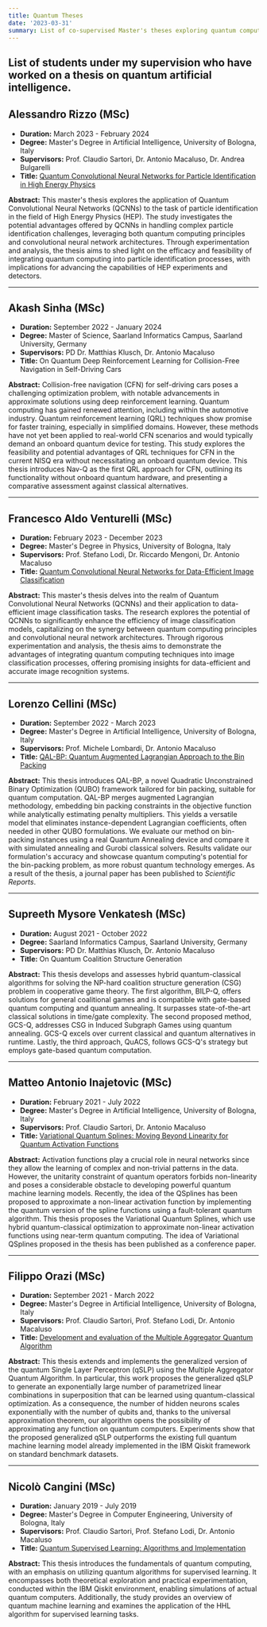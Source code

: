 ```yaml
---
title: Quantum Theses 
date: '2023-03-31'
summary: List of co-supervised Master's theses exploring quantum computing and AI applications.
---
```




List of students under my supervision who have worked on a thesis on quantum artificial intelligence.
---

## Alessandro Rizzo (MSc)
- **Duration:** March 2023 - February 2024
- **Degree:** Master's Degree in Artificial Intelligence, University of Bologna, Italy
- **Supervisors:** Prof. Claudio Sartori, Dr. Antonio Macaluso, Dr. Andrea Bulgarelli
- **Title:** [Quantum Convolutional Neural Networks for Particle Identification in High Energy Physics](https://amslaurea.unibo.it/30787/)

**Abstract:**
This master's thesis explores the application of Quantum Convolutional Neural Networks (QCNNs) to the task of particle identification in the field of High Energy Physics (HEP). The study investigates the potential advantages offered by QCNNs in handling complex particle identification challenges, leveraging both quantum computing principles and convolutional neural network architectures. Through experimentation and analysis, the thesis aims to shed light on the efficacy and feasibility of integrating quantum computing into particle identification processes, with implications for advancing the capabilities of HEP experiments and detectors.

---

## Akash Sinha (MSc)
- **Duration:** September 2022 - January 2024
- **Degree:** Master of Science, Saarland Informatics Campus, Saarland University, Germany
- **Supervisors:** PD Dr. Matthias Klusch, Dr. Antonio Macaluso
- **Title:** On Quantum Deep Reinforcement Learning for Collision-Free Navigation in Self-Driving Cars

**Abstract:**
Collision-free navigation (CFN) for self-driving cars poses a challenging optimization problem, with notable advancements in approximate solutions using deep reinforcement learning. Quantum computing has gained renewed attention, including within the automotive industry. Quantum reinforcement learning (QRL) techniques show promise for faster training, especially in simplified domains. However, these methods have not yet been applied to real-world CFN scenarios and would typically demand an onboard quantum device for testing. This study explores the feasibility and potential advantages of QRL techniques for CFN in the current NISQ era without necessitating an onboard quantum device. This thesis introduces Nav-Q as the first QRL approach for CFN, outlining its functionality without onboard quantum hardware, and presenting a comparative assessment against classical alternatives.

---

## Francesco Aldo Venturelli (MSc)
- **Duration:** February 2023 - December 2023
- **Degree:** Master's Degree in Physics, University of Bologna, Italy
- **Supervisors:** Prof. Stefano Lodi, Dr. Riccardo Mengoni, Dr. Antonio Macaluso
- **Title:** [Quantum Convolutional Neural Networks for Data-Efficient Image Classification](https://amslaurea.unibo.it/30495/)

**Abstract:**
This master's thesis delves into the realm of Quantum Convolutional Neural Networks (QCNNs) and their application to data-efficient image classification tasks. The research explores the potential of QCNNs to significantly enhance the efficiency of image classification models, capitalizing on the synergy between quantum computing principles and convolutional neural network architectures. Through rigorous experimentation and analysis, the thesis aims to demonstrate the advantages of integrating quantum computing techniques into image classification processes, offering promising insights for data-efficient and accurate image recognition systems.

---

## Lorenzo Cellini (MSc)
- **Duration:** September 2022 - March 2023
- **Degree:** Master's Degree in Artificial Intelligence, University of Bologna, Italy
- **Supervisors:** Prof. Michele Lombardi, Dr. Antonio Macaluso
- **Title:** [QAL-BP: Quantum Augmented Lagrangian Approach to the Bin Packing](https://amslaurea.unibo.it/28361/)

**Abstract:**
This thesis introduces QAL-BP, a novel Quadratic Unconstrained Binary Optimization (QUBO) framework tailored for bin packing, suitable for quantum computation. QAL-BP merges augmented Lagrangian methodology, embedding bin packing constraints in the objective function while analytically estimating penalty multipliers. This yields a versatile model that eliminates instance-dependent Lagrangian coefficients, often needed in other QUBO formulations.
We evaluate our method on bin-packing instances using a real Quantum Annealing device and compare it with simulated annealing and Gurobi classical solvers. Results validate our formulation's accuracy and showcase quantum computing's potential for the bin-packing problem, as more robust quantum technology emerges.
As a result of the thesis, a journal paper has been published to *Scientific Reports*.

---

## Supreeth Mysore Venkatesh (MSc)
- **Duration:** August 2021 - October 2022
- **Degree:** Saarland Informatics Campus, Saarland University, Germany
- **Supervisors:** PD Dr. Matthias Klusch, Dr. Antonio Macaluso
- **Title:** On Quantum Coalition Structure Generation

**Abstract:**
This thesis develops and assesses hybrid quantum-classical algorithms for solving the NP-hard coalition structure generation (CSG) problem in cooperative game theory.
The first algorithm, BILP-Q, offers solutions for general coalitional games and is compatible with gate-based quantum computing and quantum annealing. It surpasses state-of-the-art classical solutions in time/gate complexity.
The second proposed method, GCS-Q, addresses CSG in Induced Subgraph Games using quantum annealing. GCS-Q excels over current classical and quantum alternatives in runtime.
Lastly, the third approach, QuACS, follows GCS-Q's strategy but employs gate-based quantum computation.

---

## Matteo Antonio Inajetovic (MSc)
- **Duration:** February 2021 - July 2022
- **Degree:** Master's Degree in Artificial Intelligence, University of Bologna, Italy
- **Supervisors:** Prof. Claudio Sartori, Dr. Antonio Macaluso
- **Title:** [Variational Quantum Splines: Moving Beyond Linearity for Quantum Activation Functions](https://amslaurea.unibo.it/26414/)

**Abstract:**
Activation functions play a crucial role in neural networks since they allow the learning of complex and non-trivial patterns in the data. However, the unitarity constraint of quantum operators forbids non-linearity and poses a considerable obstacle to developing powerful quantum machine learning models. Recently, the idea of the QSplines has been proposed to approximate a non-linear activation function by implementing the quantum version of the spline functions using a fault-tolerant quantum algorithm. This thesis proposes the Variational Quantum Splines, which use hybrid quantum-classical optimization to approximate non-linear activation functions using near-term quantum computing. 
The idea of Variational QSplines proposed in the thesis has been published as a conference paper.

---

## Filippo Orazi (MSc)
- **Duration:** September 2021 - March 2022
- **Degree:** Master's Degree in Artificial Intelligence, University of Bologna, Italy
- **Supervisors:** Prof. Claudio Sartori, Prof. Stefano Lodi, Dr. Antonio Macaluso
- **Title:** [Development and evaluation of the Multiple Aggregator Quantum Algorithm](https://amslaurea.unibo.it/25062/)

**Abstract:**
This thesis extends and implements the generalized version of the quantum Single Layer Perceptron (qSLP) using the Multiple Aggregator Quantum Algorithm. In particular, this work proposes the generalized qSLP to generate an exponentially large number of parametrized linear combinations in superposition that can be learned using quantum-classical optimization. As a consequence, the number of hidden neurons scales exponentially with the number of qubits and, thanks to the universal approximation theorem, our algorithm opens the possibility of approximating any function on quantum computers.  Experiments show that the proposed generalized qSLP outperforms the existing full quantum machine learning model already implemented in the IBM Qiskit framework on standard benchmark datasets.

---

## Nicolò Cangini (MSc)
- **Duration:** January 2019 - July 2019
- **Degree:** Master's Degree in Computer Engineering, University of Bologna, Italy
- **Supervisors:** Prof. Claudio Sartori, Prof. Stefano Lodi, Dr. Antonio Macaluso
- **Title:** [Quantum Supervised Learning: Algorithms and Implementation](https://amslaurea.unibo.it/17694/)

**Abstract:** 
This thesis introduces the fundamentals of quantum computing, with an emphasis on utilizing quantum algorithms for supervised learning. It encompasses both theoretical exploration and practical experimentation, conducted within the IBM Qiskit environment, enabling simulations of actual quantum computers. Additionally, the study provides an overview of quantum machine learning and examines the application of the HHL algorithm for supervised learning tasks.


